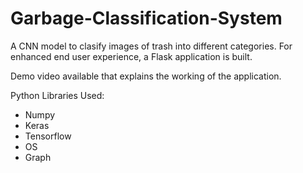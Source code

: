 # Garbage-Classification-System

A CNN model to clasify images of trash into different categories. For enhanced end user experience, a Flask application is built.

Demo video available that explains the working of the application.

Python Libraries Used:
- Numpy
- Keras
- Tensorflow
- OS
- Graph
